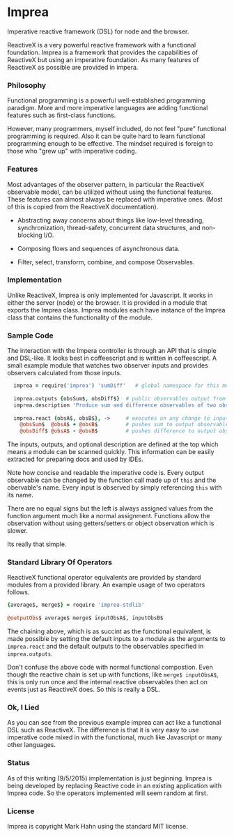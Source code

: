# Imprea

Imperative reactive framework (DSL) for node and the browser.

ReactiveX is a very powerful reactive framework with a functional foundation.  Imprea is a framework that provides the capabilities of ReactiveX but using an imperative foundation.  As many features of ReactiveX as possible are provided in impera.

### Philosophy

Functional programming is a powerful well-established programming paradigm.  More and more imperative languages are adding functional features such as first-class functions.

However, many programmers, myself included, do not feel "pure" functional programming is required.  Also it can be quite hard to learn functional programming enough to be effective.  The mindset required is foreign to those who "grew up" with imperative coding.

### Features

Most advantages of the observer pattern, in particular the ReactiveX observable model, can be utilized without using the functional features.  These features can almost always be replaced with imperative ones. (Most of this is copied from the ReactiveX documentation).

- Abstracting away concerns about things like low-level threading, synchronization, thread-safety, concurrent data structures, and non-blocking I/O.

- Composing flows and sequences of asynchronous data.

- Filter, select, transform, combine, and compose Observables. 

### Implementation

Unlike ReactiveX, Imprea is only implemented for Javascript.  It works in either the server (node) or the browser.  It is provided in a module that exports the Imprea class.  Imprea modules each have instance of the Imprea class that contains the functionality of the module.

### Sample Code

The interaction with the Impera controller is through an API that is simple and DSL-like.  It looks best in coffeescript and is written in coffeescript. A small example module that watches two observer inputs and provides observers calculated from those inputs.

```coffee
  imprea = require('imprea') 'sumDiff'   # global namespace for this module
  
  imprea.outputs {obsSum$, obsDiff$}  # public observables output from this module
  imprea.description 'Produce sum and difference observables of two observed inputs'
  
  imprea.react {obsA$, obsB$}, ->     # executes on any change to inputs obsA$ and obsB$
    @obsSum$  @obsA$ + @obsB$         # pushes sum to output observable obsSum$
    @obsDiff$ @obsA$ - @obsB$         # pushes difference to output observable obsDiff$
```

The inputs, outputs, and optional description are defined at the top which means a module can be scanned quickly.  This information can be easily extracted for preparing docs and used by IDEs.

Note how concise and readable the imperative code is.  Every output observable can be changed by the function call made up of `this` and the obervable's name.  Every input is observed by simply referencing `this` with its name.

There are no equal signs but the left is always assigned values from the function argument much like a normal assignment.  Functions allow the observation without using getters/setters or object observation which is slower.

Its really that simple.

### Standard Library Of Operators

ReactiveX functional operator equivalents are provided by standard modules from a provided library. An example usage of two operators follows.

```coffee
{average$, merge$} = require 'imprea-stdlib'
  
@outputObs$ average$ merge$ inputObsA$, inputObsB$
```

The chaining above, which is as succint as the functional equivalent, is made possible by setting the default inputs to a module as the arguments to `imprea.react` and the default outputs to the observables specified in `imprea.outputs`.

Don't confuse the above code with normal functional compostion. Even though the reactive chain is set up with functions, like `merge$ inputObsA$`, this is only run once and the internal reactive observables then act on events just as ReactiveX does. So this is really a DSL.
 
### Ok, I Lied
 
As you can see from the previous example imprea can act like a functional DSL such as ReactiveX. The difference is that it is very easy to use imperative code mixed in with the functional, much like Javascript or many other languages.
 
### Status 
 
As of this writing (9/5/2015) implementation is just beginning.  Imprea is being developed by replacing Reactive code in an existing application with Imprea code.  So the operators implemented will seem random at first.

### License
 
 Imprea is copyright Mark Hahn using the standard MIT license.
 